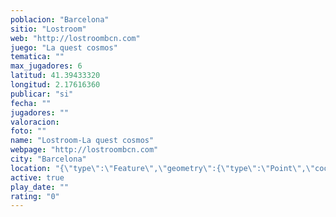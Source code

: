 ```yaml
---
poblacion: "Barcelona"
sitio: "Lostroom"
web: "http://lostroombcn.com"
juego: "La quest cosmos"
tematica: ""
max_jugadores: 6
latitud: 41.39433320
longitud: 2.17616360
publicar: "si"
fecha: ""
jugadores: ""
valoracion: 
foto: ""
name: "Lostroom-La quest cosmos"
webpage: "http://lostroombcn.com"
city: "Barcelona"
location: "{\"type\":\"Feature\",\"geometry\":{\"type\":\"Point\",\"coordinates\":[41.3943332,2.1761636]}}"
active: true
play_date: ""
rating: "0"
---
```

